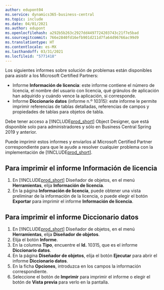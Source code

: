 ```yaml
---
author: edupont04
ms.service: dynamics365-business-central
ms.topic: include
ms.date: 04/01/2021
ms.author: edupont
ms.openlocfilehash: a292b5b263c2927dd4497724203743c21f7e5bad
ms.sourcegitcommit: 766e2840fd16efb901d211d7fa64d96766ac99d9
ms.translationtype: HT
ms.contentlocale: es-MX
ms.lasthandoff: 03/31/2021
ms.locfileid: "5771418"
---
```

Los siguientes informes sobre solución de problemas están disponibles para asistir a los Microsoft Certified Partners:  

-   Informe **Información de licencia**: este informe contiene el número de licencia, el nombre del usuario con licencia, qué gránulos de aplicación han adquirido y cuándo vence la aplicación, si corresponde.  
-   Informe **Diccionario datos** (informe n.º 10315): este informe le permite imprimir referencias de tablas detalladas, referencias de campos y propiedades de tablas para objetos de tabla.  

Debe tener acceso a [!INCLUDE[prod_short](../../../includes/prod_short.md)] Object Designer, que está disponible solo para administradores y sólo en Business Central Spring 2019 y anterior.  

Puede imprimir estos informes y enviarlos al Microsoft Certified Partner correspondiente para que le ayude a resolver cualquier problema con la implementación de [!INCLUDE[prod_short](../../../includes/prod_short.md)].  

## <a name="to-print-the-license-information-report"></a>Para imprimir el informe Información de licencia  
1.  En [!INCLUDE[prod_short](../../../includes/prod_short.md)] Diseñador de objetos, en el menú **Herramientas**, elija **Información de licencia**.  
2.  En la página **Información de licencia**, puede obtener una vista preliminar de la información de la licencia, o puede elegir el botón **Exportar** para imprimir el informe **Información de licencia**.  

## <a name="to-print-the-data-dictionary-report"></a>Para imprimir el informe Diccionario datos  
1.  En [!INCLUDE[prod_short](../../../includes/prod_short.md)] Diseñador de objetos, en el menú **Herramientas**, elija **Diseñador de objetos**.  
2.  Elija el botón **Informe**.  
3.  En la columna **Tipo**, encuentre el **Id.** 10315, que es el informe **Diccionario datos**.  
4.  En la página **Diseñador de objetos**, elija el botón **Ejecutar** para abrir el informe **Diccionario datos**.  
5.  En la ficha **Opciones**, introduzca en los campos la información correspondiente.  
6.  Seleccione el botón de **Imprimir** para imprimir el informe o elegir el botón de **Vista previa** para verlo en la pantalla.  
